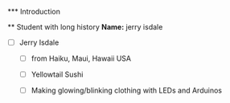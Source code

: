 *** Introduction

** Student with long history
**Name:** jerry isdale
- [ ] Jerry Isdale
     - [ ] from Haiku, Maui, Hawaii USA
     - [ ] Yellowtail Sushi
     - [ ] Making glowing/blinking clothing with LEDs and Arduinos


